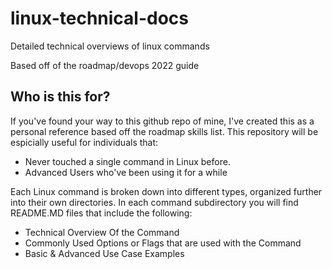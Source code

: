 # linux-technical-docs
Detailed technical overviews of linux commands

Based off of the roadmap/devops 2022 guide

## Who is this for?

If you've found your way to this github repo of mine, I've created this as a personal reference based off the roadmap skills list. This repository will be espicially useful for individuals that:

- Never touched a single command in Linux before.
- Advanced Users who've been using it for a while

Each Linux command is broken down into different types, organized further into their own directories. In each command subdirectory you will find README.MD files that include the following:

- Technical Overview Of the Command
- Commonly Used Options or Flags that are used with the Command
- Basic & Advanced Use Case Examples


